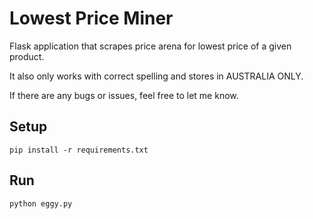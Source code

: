 # Lowest Price Miner

Flask application that scrapes price arena for lowest price of a given product. 

It also only works with correct spelling and stores in AUSTRALIA ONLY.

If there are any bugs or issues, feel free to let me know.

## Setup
    pip install -r requirements.txt

## Run
    python eggy.py